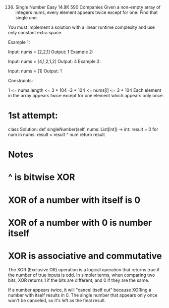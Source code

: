 136. Single Number
Easy
14.8K
590
Companies
Given a non-empty array of integers nums, every element appears twice except for one. Find that single one.

You must implement a solution with a linear runtime complexity and use only constant extra space.



Example 1:

Input: nums = [2,2,1]
Output: 1
Example 2:

Input: nums = [4,1,2,1,2]
Output: 4
Example 3:

Input: nums = [1]
Output: 1


Constraints:

1 <= nums.length <= 3 * 104
-3 * 104 <= nums[i] <= 3 * 104
Each element in the array appears twice except for one element which appears only once.

# 1st attempt:
class Solution:
    def singleNumber(self, nums: List[int]) -> int:
        result = 0
        for num in nums:
            result = result ^ num
        return result

# Notes
# ^ is bitwise XOR
# XOR of a number with itself is 0
# XOR of a number with 0 is number itself
# XOR is associative and commutative

The XOR (Exclusive OR) operation is a logical operation that returns true if the number of true inputs is odd. In simpler terms, when comparing two bits, XOR returns 1 if the bits are different, and 0 if they are the same.

If a number appears twice, it will "cancel itself out" because XORing a number with itself results in 0.
The single number that appears only once won't be canceled, so it's left as the final result.